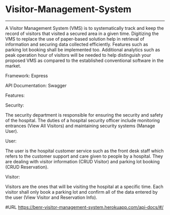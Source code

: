 # Visitor-Management-System
***
A Visitor Management System (VMS) is to systematically track and keep the record of visitors that 
visited a secured area in a given time.  Digitizing the VMS to replace the use of paper-based solution 
help in retrieval of information and securing data collected efficiently. Features such as parking lot 
booking shall be implemented too. Additional analytics such as peak operation hour of visitors will be 
needed to help distinguish your proposed VMS as compared to the established conventional software 
in the market.

Framework: Express

API Documentation: Swagger

Features:

Security: 

The security department is responsible for ensuring the security and safety of the 
hospital. The duties of a hospital security officer include monitoring entrances (View 
All Visitors) and maintaining security systems (Manage User).

User: 

The user is the hospital customer service such as the front desk staff which refers 
to the customer support and care given to people by a hospital. They are dealing with 
visitor information (CRUD Visitor) and parking lot booking (CRUD Reservation).

Visitor: 

Visitors are the ones that will be visiting the hospital at a specific time. Each visitor 
shall only book a parking lot and confirm all of the data entered by the user (View 
Visitor and Reservation Info).

#URL
https://benr-visitor-management-system.herokuapp.com/api-docs/#/
